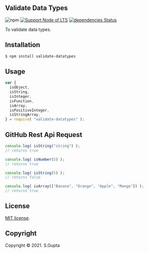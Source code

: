 ## Validate Data Types

![npm](https://img.shields.io/npm/v/validate-datatypes) [![Support Node of LTS](https://img.shields.io/badge/node-latest-brightgreen.svg)](https://nodejs.org/) [![dependencies Status](https://img.shields.io/badge/dependencies-none-brightgreen.svg)](https://nodejs.org/)

To validate data types.

## Installation

```bash
$ npm install validate-datatypes
```

## Usage

```javascript
var {
  isObject,
  isString,
  isInteger,
  isFunction,
  isArray,
  isPositiveInteger,
  isStringArray,
} = require( "validate-datatypes" );
```

## GitHub Rest Api Request

```javascript
console.log( isString("string") );
// returns true

console.log( isNumber(5) );
// returns true

console.log( isString(5) );
// returns false

console.log( isArray(["Banana", "Orange", "Apple", "Mango"]) );
// returns true
```

## License

[MIT license](http://opensource.org/licenses/MIT).

## Copyright

Copyright &copy; 2021. S.Gupta